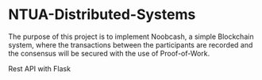 # NTUA-Distributed-Systems

The purpose of this project is to implement Noobcash, a simple Blockchain system, where the transactions between the participants are recorded and the consensus will be secured with the use of Proof-of-Work.

Rest API with Flask



